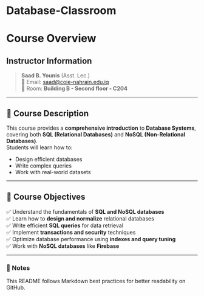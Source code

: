 # Database-Classroom
# Course Overview

##  Instructor Information
> **Saad B. Younis** (Asst. Lec.)  
> 📧 Email: [saad@coie-nahrain.edu.iq](mailto:saad@coie-nahrain.edu.iq)  
> 🏢 Room: **Building B - Second floor - C204**  

---

## 📖 Course Description  
This course provides a **comprehensive introduction** to **Database Systems**, covering both **SQL (Relational Databases)** and **NoSQL (Non-Relational Databases)**.  
Students will learn how to:
- Design efficient databases  
- Write complex queries  
- Work with real-world datasets  

---

## 🎯 Course Objectives  
✅ Understand the fundamentals of **SQL and NoSQL databases**  
✅ Learn how to **design and normalize** relational databases  
✅ Write efficient **SQL queries** for data retrieval  
✅ Implement **transactions and security** techniques  
✅ Optimize database performance using **indexes and query tuning**  
✅ Work with **NoSQL databases** like **Firebase**  

---

### 📌 Notes  
This README follows Markdown best practices for better readability on GitHub.  

